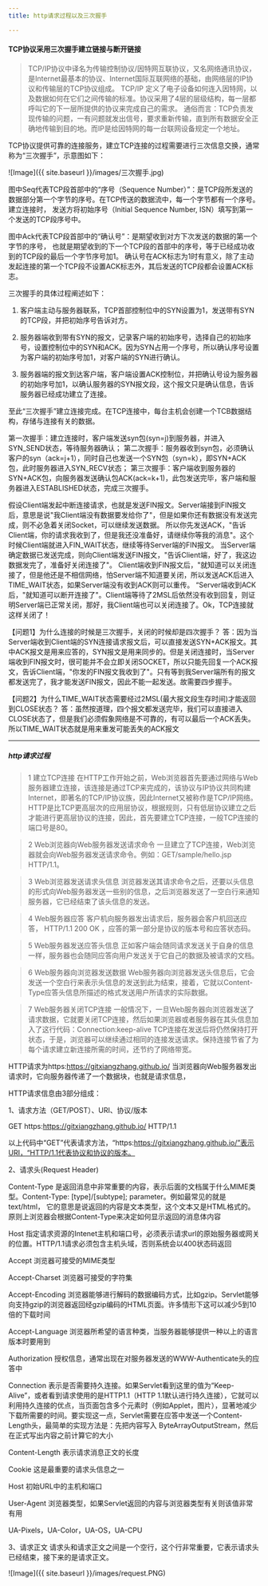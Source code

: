 ```yaml
---
title: http请求过程以及三次握手

---
```


#### TCP协议采用三次握手建立链接与断开链接

>TCP/IP协议中译名为传输控制协议/因特网互联协议，又名网络通讯协议，是Internet最基本的协议、Internet国际互联网络的基础，由网络层的IP协议和传输层的TCP协议组成。
 TCP/IP 定义了电子设备如何连入因特网，以及数据如何在它们之间传输的标准。协议采用了4层的层级结构，每一层都呼叫它的下一层所提供的协议来完成自己的需求。
 通俗而言：TCP负责发现传输的问题，一有问题就发出信号，要求重新传输，直到所有数据安全正确地传输到目的地。而IP是给因特网的每一台联网设备规定一个地址。

TCP协议提供可靠的连接服务，建立TCP连接的过程需要进行三次信息交换，通常称为“三次握手”，示意图如下：

 ![Image]({{ site.baseurl }}/images/三次握手.jpg)

图中Seq代表TCP段首部中的“序号（Sequence Number）”：是TCP段所发送的数据部分第一个字节的序号。在TCP传送的数据流中，每一个字节都有一个序号。建立连接时，
发送方将初始序号（Initial Sequence Number, ISN）填写到第一个发送的TCP段序号中。

图中Ack代表TCP段首部中的“确认号”：是期望收到对方下次发送的数据的第一个字节的序号，
也就是期望收到的下一个TCP段的首部中的序号，等于已经成功收到的TCP段的最后一个字节序号加1。
确认号在ACK标志为1时有意义，除了主动发起连接的第一个TCP段不设置ACK标志外，其后发送的TCP段都会设置ACK标志。

三次握手的具体过程阐述如下：

1. 客户端主动与服务器联系，TCP首部控制位中的SYN设置为1，发送带有SYN的TCP段，并把初始序号告诉对方。

2. 服务器端收到带有SYN的报文，记录客户端的初始序号，选择自己的初始序号，设置控制位中的SYN和ACK。因为SYN占用一个序号，所以确认序号设置为客户端的初始序号加1，对客户端的SYN进行确认。

3. 服务器端的报文到达客户端，客户端设置ACK控制位，并把确认号设为服务器的初始序号加1，以确认服务器的SYN报文段，这个报文只是确认信息，告诉服务器已经成功建立了连接。

至此“三次握手”建立连接完成。在TCP连接中，每台主机会创建一个TCB数据结构，存储与连接有关的数据。


第一次握手：建立连接时，客户端发送syn包(syn=j)到服务器，并进入SYN_SEND状态，等待服务器确认；
第二次握手：服务器收到syn包，必须确认客户的syn（ack=j+1），同时自己也发送一个SYN包（syn=k），即SYN+ACK包，此时服务器进入SYN_RECV状态；
第三次握手：客户端收到服务器的SYN+ACK包，向服务器发送确认包ACK(ack=k+1)，此包发送完毕，客户端和服务器进入ESTABLISHED状态，完成三次握手。




假设Client端发起中断连接请求，也就是发送FIN报文。Server端接到FIN报文后，意思是说"我Client端没有数据要发给你了"，但是如果你还有数据没有发送完成，则不必急着关闭Socket，可以继续发送数据。
所以你先发送ACK，"告诉Client端，你的请求我收到了，但是我还没准备好，请继续你等我的消息"。这个时候Client端就进入FIN_WAIT状态，继续等待Server端的FIN报文。
当Server端确定数据已发送完成，则向Client端发送FIN报文，"告诉Client端，好了，我这边数据发完了，准备好关闭连接了"。
Client端收到FIN报文后，"就知道可以关闭连接了，但是他还是不相信网络，怕Server端不知道要关闭，所以发送ACK后进入TIME_WAIT状态，如果Server端没有收到ACK则可以重传。
“Server端收到ACK后，"就知道可以断开连接了"。Client端等待了2MSL后依然没有收到回复，则证明Server端已正常关闭，那好，我Client端也可以关闭连接了。Ok，TCP连接就这样关闭了！

【问题1】为什么连接的时候是三次握手，关闭的时候却是四次握手？
答：因为当Server端收到Client端的SYN连接请求报文后，可以直接发送SYN+ACK报文。其中ACK报文是用来应答的，SYN报文是用来同步的。但是关闭连接时，当Server端收到FIN报文时，很可能并不会立即关闭SOCKET，所以只能先回复一个ACK报文，告诉Client端，"你发的FIN报文我收到了"。只有等到我Server端所有的报文都发送完了，我才能发送FIN报文，因此不能一起发送。故需要四步握手。

【问题2】为什么TIME_WAIT状态需要经过2MSL(最大报文段生存时间)才能返回到CLOSE状态？
答：虽然按道理，四个报文都发送完毕，我们可以直接进入CLOSE状态了，但是我们必须假象网络是不可靠的，有可以最后一个ACK丢失。所以TIME_WAIT状态就是用来重发可能丢失的ACK报文

----------------------------------

##### http请求过程
> 1 建立TCP连接
在HTTP工作开始之前，Web浏览器首先要通过网络与Web服务器建立连接，该连接是通过TCP来完成的，该协议与IP协议共同构建Internet，即著名的TCP/IP协议族，因此Internet又被称作是TCP/IP网络。
HTTP是比TCP更高层次的应用层协议，根据规则，只有低层协议建立之后才能进行更高层协议的连接，因此，首先要建立TCP连接，一般TCP连接的端口号是80。


> 2 Web浏览器向Web服务器发送请求命令
一旦建立了TCP连接，Web浏览器就会向Web服务器发送请求命令。例如：GET/sample/hello.jsp HTTP/1.1。

> 3 Web浏览器发送请求头信息
浏览器发送其请求命令之后，还要以头信息的形式向Web服务器发送一些别的信息，之后浏览器发送了一空白行来通知服务器，它已经结束了该头信息的发送。

> 4 Web服务器应答
客户机向服务器发出请求后，服务器会客户机回送应答， HTTP/1.1 200 OK ，应答的第一部分是协议的版本号和应答状态码。

> 5 Web服务器发送应答头信息
正如客户端会随同请求发送关于自身的信息一样，服务器也会随同应答向用户发送关于它自己的数据及被请求的文档。

> 6 Web服务器向浏览器发送数据
Web服务器向浏览器发送头信息后，它会发送一个空白行来表示头信息的发送到此为结束，接着，它就以Content-Type应答头信息所描述的格式发送用户所请求的实际数据。

> 7 Web服务器关闭TCP连接
一般情况下，一旦Web服务器向浏览器发送了请求数据，它就要关闭TCP连接，然后如果浏览器或者服务器在其头信息加入了这行代码：Connection:keep-alive
TCP连接在发送后将仍然保持打开状态，于是，浏览器可以继续通过相同的连接发送请求。保持连接节省了为每个请求建立新连接所需的时间，还节约了网络带宽。


HTTP请求为https:https://gitxiangzhang.github.io/
当浏览器向Web服务器发出请求时，它向服务器传递了一个数据块，也就是请求信息，

HTTP请求信息由3部分组成：

1、请求方法（GET/POST）、URI、协议/版本

GET https:https://gitxiangzhang.github.io/ HTTP/1.1

以上代码中“GET”代表请求方法，“https:https://gitxiangzhang.github.io/”表示URI，“HTTP/1.1代表协议和协议的版本。

2、请求头(Request Header)


Content-Type  是返回消息中非常重要的内容，表示后面的文档属于什么MIME类型。Content-Type: [type]/[subtype]; parameter。例如最常见的就是text/html，
              它的意思是说返回的内容是文本类型，这个文本又是HTML格式的。原则上浏览器会根据Content-Type来决定如何显示返回的消息体内容

Host  指定请求资源的Intenet主机和端口号，必须表示请求url的原始服务器或网关的位置。HTTP/1.1请求必须包含主机头域，否则系统会以400状态码返回

Accept  浏览器可接受的MIME类型

Accept-Charset  浏览器可接受的字符集

Accept-Encoding 浏览器能够进行解码的数据编码方式，比如gzip。Servlet能够向支持gzip的浏览器返回经gzip编码的HTML页面。许多情形下这可以减少5到10倍的下载时间

Accept-Language 浏览器所希望的语言种类，当服务器能够提供一种以上的语言版本时要用到

Authorization 授权信息，通常出现在对服务器发送的WWW-Authenticate头的应答中

Connection  表示是否需要持久连接。如果Servlet看到这里的值为“Keep- Alive”，或者看到请求使用的是HTTP1.1（HTTP 1.1默认进行持久连接），它就可以利用持久连接的优点，当页面包含多个元素时（例如Applet，图片），显著地减少下载所需要的时间。要实现这一点，Servlet需要在应答中发送一个Content-Length头，最简单的实现方法是：先把内容写入 ByteArrayOutputStream，然后在正式写出内容之前计算它的大小

Content-Length  表示请求消息正文的长度

Cookie  这是最重要的请求头信息之一

Host  初始URL中的主机和端口

User-Agent 浏览器类型，如果Servlet返回的内容与浏览器类型有关则该值非常有用

UA-Pixels，UA-Color，UA-OS，UA-CPU

3、请求正文
请求头和请求正文之间是一个空行，这个行非常重要，它表示请求头已经结束，接下来的是请求正文。

 ![Image]({{ site.baseurl }}/images/request.PNG)